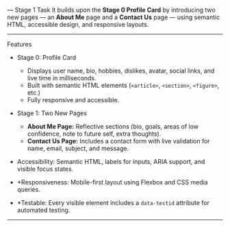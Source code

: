  — Stage 1 Task
It builds upon the **Stage 0 Profile Card** by introducing two new pages — 
an **About Me** page and a **Contact Us** page — using semantic HTML, accessible design, and responsive layouts.

---

 Features

- Stage 0: Profile Card  
  - Displays user name, bio, hobbies, dislikes, avatar, social links, and live time in milliseconds.  
  - Built with semantic HTML elements (`<article>`, `<section>`, `<figure>`, etc.)  
  - Fully responsive and accessible.

- Stage 1: Two New Pages  
  - **About Me Page:** Reflective sections (bio, goals, areas of low confidence, note to future self, extra thoughts).  
  - **Contact Us Page:** Includes a contact form with live validation for name, email, subject, and message.

- Accessibility: Semantic HTML, labels for inputs, ARIA support, and visible focus states.  
-  *Responsiveness: Mobile-first layout using Flexbox and CSS media queries.  
-  *Testable:  Every visible element includes a `data-testid` attribute for automated testing.

---



